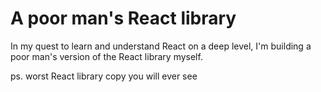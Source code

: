 # A poor man's React library

In my quest to learn and understand React on a deep level, I'm building a poor man's version of the React library myself.

ps. worst React library copy you will ever see
